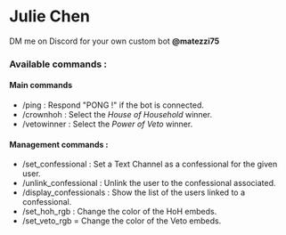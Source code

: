 # Julie Chen

DM me on Discord for your own custom bot **@matezzi75**

### Available commands :
#### Main commands
- /ping : Respond "PONG !" if the bot is connected.
- /crownhoh : Select the *House of Household* winner.
- /vetowinner : Select the *Power of Veto* winner.
#### Management commands :
- /set_confessional : Set a Text Channel as a confessional for the given user.
- /unlink_confessional : Unlink the user to the confessional associated.
- /display_confessionals : Show the list of the users linked to a confessional.
- /set_hoh_rgb : Change the color of the HoH embeds.
- /set_veto_rgb = Change the color of the Veto embeds.